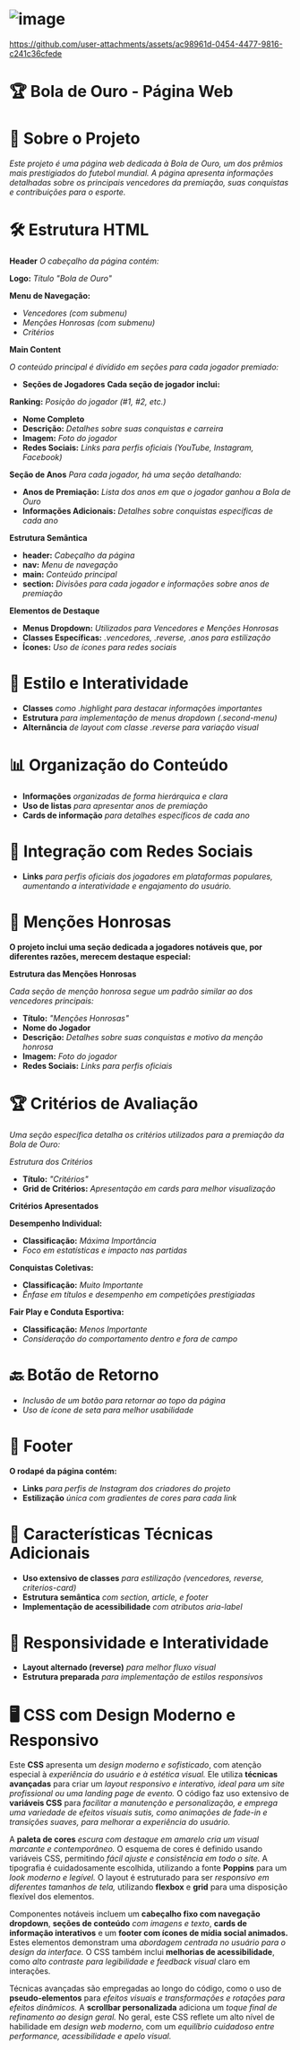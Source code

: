 # ![image](https://github.com/user-attachments/assets/df2db997-abfc-4da0-b483-573f6ca94fbd)


https://github.com/user-attachments/assets/ac98961d-0454-4477-9816-c241c36cfede


# 🏆 **Bola de Ouro - Página Web**


# 📝 **Sobre o Projeto**

*Este projeto é uma página web dedicada à Bola de Ouro, um dos prêmios mais prestigiados do futebol mundial. A página apresenta informações detalhadas sobre os principais vencedores da premiação, suas conquistas e contribuições para o esporte.*


# 🛠️ **Estrutura HTML**

**Header**
*O cabeçalho da página contém:*

**Logo:** *Título "Bola de Ouro"*

**Menu de Navegação:**

- *Vencedores (com submenu)*
- *Menções Honrosas (com submenu)*
- *Critérios*

**Main Content**

*O conteúdo principal é dividido em seções para cada jogador premiado:*
- **Seções de Jogadores**
**Cada seção de jogador inclui:**

**Ranking:** *Posição do jogador (#1, #2, etc.)*
- **Nome Completo**
- **Descrição:** *Detalhes sobre suas conquistas e carreira*
- **Imagem:** *Foto do jogador*
- **Redes Sociais:** *Links para perfis oficiais (YouTube, Instagram, Facebook)*

**Seção de Anos**
*Para cada jogador, há uma seção detalhando:*

- **Anos de Premiação:** *Lista dos anos em que o jogador ganhou a Bola de Ouro*
- **Informações Adicionais:** *Detalhes sobre conquistas específicas de cada ano*

**Estrutura Semântica**

- **header:** *Cabeçalho da página*
- **nav:** *Menu de navegação*
- **main:** *Conteúdo principal*
- **section:** *Divisões para cada jogador e informações sobre anos de premiação*

**Elementos de Destaque**

- **Menus Dropdown:** *Utilizados para Vencedores e Menções Honrosas*
- **Classes Específicas:** *.vencedores, .reverse, .anos para estilização*
- **Ícones:** *Uso de ícones para redes sociais*


# 🎨 **Estilo e Interatividade**

- **Classes** *como .highlight para destacar informações importantes*
- **Estrutura** *para implementação de menus dropdown (.second-menu)*
- **Alternância** *de layout com classe .reverse para variação visual*


# 📊 **Organização do Conteúdo**

- **Informações** *organizadas de forma hierárquica e clara*
- **Uso de listas** *para apresentar anos de premiação*
- **Cards de informação** *para detalhes específicos de cada ano*


# 🔗 **Integração com Redes Sociais**

- **Links** *para perfis oficiais dos jogadores em plataformas populares, aumentando a interatividade e engajamento do usuário.*


# 🏅 Menções Honrosas

**O projeto inclui uma seção dedicada a jogadores notáveis que, por diferentes razões, merecem destaque especial:**

**Estrutura das Menções Honrosas**

*Cada seção de menção honrosa segue um padrão similar ao dos vencedores principais:*

- **Título:** *"Menções Honrosas"*
- **Nome do Jogador**
- **Descrição:** *Detalhes sobre suas conquistas e motivo da menção honrosa*
- **Imagem:** *Foto do jogador*
- **Redes Sociais:** *Links para perfis oficiais*


# 🏆 **Critérios de Avaliação**

*Uma seção específica detalha os critérios utilizados para a premiação da Bola de Ouro:*

*Estrutura dos Critérios*

- **Título:** *"Critérios"*
- **Grid de Critérios:** *Apresentação em cards para melhor visualização*

**Critérios Apresentados**


**Desempenho Individual:**

- **Classificação:** *Máxima Importância*
- *Foco em estatísticas e impacto nas partidas*


**Conquistas Coletivas:**

- **Classificação:** *Muito Importante*
- *Ênfase em títulos e desempenho em competições prestigiadas*


**Fair Play e Conduta Esportiva:**

- **Classificação:** *Menos Importante*
- *Consideração do comportamento dentro e fora de campo*

# 🔙 **Botão de Retorno**

- *Inclusão de um botão para retornar ao topo da página*
- *Uso de ícone de seta para melhor usabilidade*

# 👣 **Footer**

**O rodapé da página contém:**

- **Links** *para perfis de Instagram dos criadores do projeto*
- **Estilização** *única com gradientes de cores para cada link*

# 🔧 **Características Técnicas Adicionais**

- **Uso extensivo de classes** *para estilização (vencedores, reverse, criterios-card)*
- **Estrutura semântica** *com section, article, e footer*
- **Implementação de acessibilidade** *com atributos aria-label*

# 📱 **Responsividade e Interatividade**

- **Layout alternado (reverse)** *para melhor fluxo visual*
- **Estrutura preparada** *para implementação de estilos responsivos*

# 🖥️ CSS com Design Moderno e Responsivo

Este **CSS** apresenta um *design moderno e sofisticado*, com atenção especial à *experiência do usuário e à estética visual.* Ele utiliza **técnicas avançadas** para criar um *layout responsivo e interativo, ideal para um site profissional ou uma landing page de evento.* O código faz uso extensivo de **variáveis CSS** para *facilitar a manutenção e personalização, e emprega uma variedade de efeitos visuais sutis, como animações de fade-in e transições suaves, para melhorar a experiência do usuário.*

A **paleta de cores** *escura com destaque em amarelo cria um visual marcante e contemporâneo.* O esquema de cores é definido usando variáveis CSS, permitindo *fácil ajuste e consistência em todo o site.* A tipografia é cuidadosamente escolhida, utilizando a fonte **Poppins** para um *look moderno e legível.* O layout é estruturado para ser *responsivo em diferentes tamanhos de tela,* utilizando **flexbox** e **grid** para uma disposição flexível dos elementos.

Componentes notáveis incluem um **cabeçalho fixo com navegação dropdown**, **seções de conteúdo** *com imagens e texto*, **cards de informação interativos** e um **footer com ícones de mídia social animados.** Estes elementos demonstram uma *abordagem centrada no usuário para o design da interface.* O CSS também inclui **melhorias de acessibilidade**, como *alto contraste para legibilidade e feedback visual* claro em interações.

Técnicas avançadas são empregadas ao longo do código, como o uso de **pseudo-elementos** para *efeitos visuais e transformações e rotações para efeitos dinâmicos.* A **scrollbar personalizada** adiciona um *toque final de refinamento ao design geral.* No geral, este CSS reflete um alto nível de habilidade em *design web moderno*, com um *equilíbrio cuidadoso entre performance, acessibilidade e apelo visual.*
